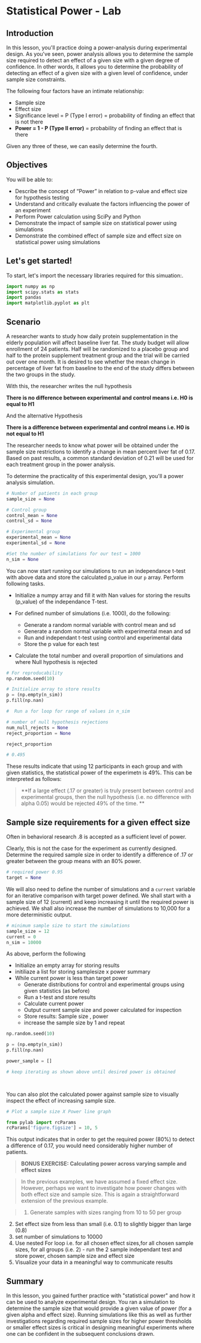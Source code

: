 
# Statistical Power - Lab

## Introduction


In this lesson, you'll practice doing a power-analysis during experimental design. As you've seen, power analysis allows you to determine the sample size required to detect an effect of a given size with a given degree of confidence. In other words, it allows you to determine the probability of detecting an effect of a given size with a given level of confidence, under sample size constraints.

The following four factors have an intimate relationship:

* Sample size
* Effect size
* Significance level = P (Type I error) = probability of finding an effect that is not there
* **Power = 1 - P (Type II error)** = probability of finding an effect that is there

Given any three of these, we can easily determine the fourth.

## Objectives

You will be able to:

* Describe the concept of “Power” in relation to p-value and effect size for hypothesis testing
* Understand and critically evaluate the factors influencing the power of an experiment
* Perform Power calculation using SciPy and Python
* Demonstrate the impact of sample size on statistical power using simulations
* Demonstrate the combined effect of sample size and effect size on statistical power using simulations  

## Let's get started!
  
To start, let's import the necessary libraries required for this simuation:.


```python
import numpy as np
import scipy.stats as stats
import pandas
import matplotlib.pyplot as plt
```

## Scenario

A researcher wants to study how daily protein supplementation in the elderly population will affect baseline liver fat. The study budget will allow enrollment of 24 patients. Half will be randomized to a placebo group and half to the protein supplement treatment group and the trial will be carried out over one month. It is desired to see whether the mean change in percentage of liver fat from baseline to the end of the study differs between the two groups in the study. 

With this, the researcher writes the null hypothesis 

**There is no difference between experimental and control means i.e. H0 is equal to H1**

And the alternative Hypothesis

**There is a difference between experimental and control means i.e. H0 is not equal to H1**

The researcher needs to know what power  will be obtained under the sample size restrictions to identify a change in mean percent liver fat of 0.17. Based on past results, a common standard deviation of 0.21 will be used for each treatment group in the power analysis. 

To determine the practicality of this experimental design, you'll a power analysis simulation.


```python
# Number of patients in each group
sample_size = None

# Control group
control_mean = None
control_sd = None

# Experimental group
experimental_mean = None
experimental_sd = None

#Set the number of simulations for our test = 1000
n_sim = None
```

You can now start running our simulations to run an independance t-test with above data and store the calculated p_value in our `p` array. Perform following tasks.

* Initialize a numpy array and fill it with Nan values for storing the results (p_value) of the independance T-test.
* For defined number of simulations (i.e. 1000), do the following:

    * Generate a random normal variable with control mean and sd
    * Generate a random normal variable with experimental mean and sd
    * Run and independant t-test using control and experimental data
    * Store the p value for each test

* Calculate the total number and overall proportion of simulations and where Null hypothesis is rejected



```python
# For reproducability 
np.random.seed(10)

# Initialize array to store results
p = (np.empty(n_sim))
p.fill(np.nan)

#  Run a for loop for range of values in n_sim

# number of null hypothesis rejections
num_null_rejects = None
reject_proportion = None

reject_proportion

# 0.495
```

These results indicate that using 12 participants in each group and with given statistics, the statistical power of the experimetn is 49%. This can be interpreted as follows:

> **If a large effect (.17 or greater) is truly present between control and experimental groups, then the null hypothesis (i.e. no difference with alpha 0.05) would be rejected 49% of the time. **

## Sample size requirements for a given effect size

Often in behavioral research .8 is accepted as a sufficient level of power.  

Clearly, this is not the case for the experiment as currently designed. Determine the required sample size in order to identify a difference of .17 or greater between the group means with an 80% power.


```python
# required power 0.95
target = None
```

We will also need to define the number of simulations and a `current` variable for an iterative comparison with target power defined. We shall start with a sample size of 12 (current) and keep increasing it until the required power is achieved. We shall also increase the number of simulations to 10,000 for a more deterministic output. 


```python
# minimum sample size to start the simulations 
sample_size = 12
current = 0
n_sim = 10000
```

As above, perform the following

* Initialize an empty array for storing results
* initiliaze a list for storing samplesize x power summary
* While current power is less than target power
    * Generate distributions for control and experimental groups using given statistics (as before)
    * Run a t-test and store results
    * Calculate current power 
    * Output current sample size and power calculated for inspection
    * Store results: Sample size , power
    * increase the sample size by 1 and repeat


```python
np.random.seed(10)

p = (np.empty(n_sim))
p.fill(np.nan)

power_sample = []

# keep iterating as shown above until desired power is obtained

    
```

You can also plot the calculated power against sample size to visually inspect the effect of increasing sample size. 


```python
# Plot a sample size X Power line graph 

from pylab import rcParams
rcParams['figure.figsize'] = 10, 5

```

This output indicates that in order to get the required power (80%) to detect a difference of 0.17, you would need considerably higher number of patients. 

>**BONUS EXERCISE: Calculating power across varying sample and effect sizes**

>In the previous examples, we have assumed a fixed effect size. However, perhaps we want to investigate how power changes with both effect size and sample size. This is again a straightforward extension of the previous example. 

>1. Generate samples with sizes ranging from 10 to 50 per group
2. Set effect size from less than small (i.e. 0.1) to slightly bigger than large (0.8)
3. set number of simulations to 10000
4. Use nested For loop i.e. for all chosen effect sizes,for all chosen sample sizes, for all groups (i.e. 2) - run the 2 sample independant test and store power, chosen sample size and effect size
5. Visualize your data in a meaningful way to communicate results 

## Summary

In this lesson, you gained further practice with "statistical power" and how it can be used to analyze experimental design. You ran a simulation to determine the sample size that would provide a given value of power (for a given alpha and effect size). Running simulations like this as well as further investigations regarding required sample sizes for higher power thresholds or smaller effect sizes is critical in designing meaningful experiments where one can be confident in the subsequent conclusions drawn.
